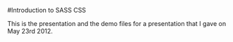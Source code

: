 #Introduction to SASS CSS

This is the presentation and the demo files for a presentation that I gave on May 23rd 2012.